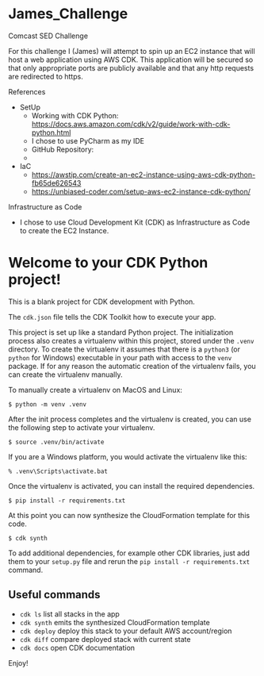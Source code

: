 # James_Challenge
Comcast SED Challenge

For this challenge I (James) will attempt to spin up an EC2 instance that will
host a web application using AWS CDK. This application will be secured so that 
only appropriate ports are publicly available and that any http requests are 
redirected to https.

References
* SetUp
  * Working with CDK Python: https://docs.aws.amazon.com/cdk/v2/guide/work-with-cdk-python.html
  * I chose to use PyCharm as my IDE
  * GitHub Repository: 
  * 
* IaC
  * https://awstip.com/create-an-ec2-instance-using-aws-cdk-python-fb65de626543
  * https://unbiased-coder.com/setup-aws-ec2-instance-cdk-python/

Infrastructure as Code
* I chose to use Cloud Development Kit (CDK) as Infrastructure as Code to create the EC2 Instance.

# Welcome to your CDK Python project!

This is a blank project for CDK development with Python.

The `cdk.json` file tells the CDK Toolkit how to execute your app.

This project is set up like a standard Python project.  The initialization
process also creates a virtualenv within this project, stored under the `.venv`
directory.  To create the virtualenv it assumes that there is a `python3`
(or `python` for Windows) executable in your path with access to the `venv`
package. If for any reason the automatic creation of the virtualenv fails,
you can create the virtualenv manually.

To manually create a virtualenv on MacOS and Linux:

```
$ python -m venv .venv
```

After the init process completes and the virtualenv is created, you can use the following
step to activate your virtualenv.

```
$ source .venv/bin/activate
```

If you are a Windows platform, you would activate the virtualenv like this:

```
% .venv\Scripts\activate.bat
```

Once the virtualenv is activated, you can install the required dependencies.

```
$ pip install -r requirements.txt
```

At this point you can now synthesize the CloudFormation template for this code.

```
$ cdk synth
```

To add additional dependencies, for example other CDK libraries, just add
them to your `setup.py` file and rerun the `pip install -r requirements.txt`
command.

## Useful commands

 * `cdk ls`          list all stacks in the app
 * `cdk synth`       emits the synthesized CloudFormation template
 * `cdk deploy`      deploy this stack to your default AWS account/region
 * `cdk diff`        compare deployed stack with current state
 * `cdk docs`        open CDK documentation

Enjoy!